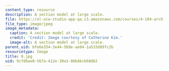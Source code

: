 ```yaml
---
content_type: resource
description: A section model at large scale.
file: https://ol-ocw-studio-app-qa.s3.amazonaws.com/courses/4-104-architecture-studio-intentions-spring-2005/9cfdbae0567a412e30a380b4bcb68d62_8.jpg
file_type: image/jpeg
image_metadata:
  caption: A section model at large scale.
  credit: 'Credit: Image courtesy of Catherine Kim.'
  image-alt: A section model at large scale.
parent_uid: bfe6e354-3e44-569e-ae04-1a533d89fc2b
resourcetype: Image
title: 8.jpg
uid: 9cfdbae0-567a-412e-30a3-80b4bcb68d62
---
```

